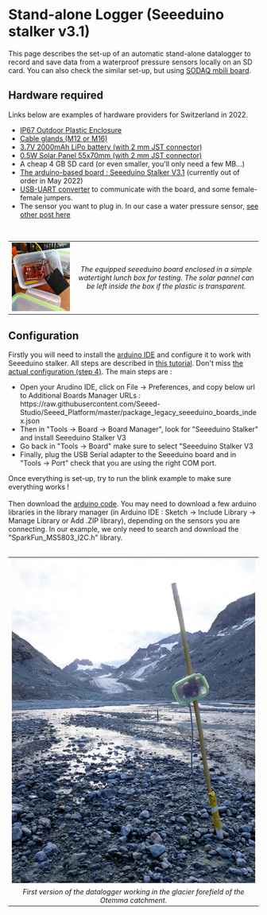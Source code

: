 # Stand-alone Logger (Seeeduino stalker v3.1)
This page describes the set-up of an automatic stand-alone datalogger to record and save data from a waterproof pressure sensors locally on an SD card. You can also check the similar set-up, but using <a href="../logger_standalone_sodaq/">SODAQ mbili board</a>.

## Hardware required
Links below are examples of hardware providers for Switzerland in 2022.
<ul>
  <li><a href="https://www.bastelgarage.ch/110x80x70mm-ip67-kunststoffgehause-transparent/">IP67 Outdoor Plastic Enclosure</a> 
  <li><a href="https://www.bastelgarage.ch/kabelverschraubung-m12-ip68/">Cable glands (M12 or M16)</a> 
  <li><a href="https://eckstein-shop.de/LiPoAkkuLithium-IonPolymerBatterie32C7V2000mAhJST-PHConnectorEN"> 3.7V 2000mAh LiPo battery (with 2 mm JST connector)</a>  
  <li><a href="https://eckstein-shop.de/SeeedStudio05WSolarPanel55x70CMEN">0.5W Solar Panel 55x70mm (with 2 mm JST connector)</a>  
  <li>A cheap 4 GB SD card (or even smaller, you'll only need a few MB...)
  <li><a href="https://www.seeedstudio.com/Seeeduino-Stalker-V3-1-p-2686.html">The arduino-based board : Seeeduino Stalker V3.1</a> (currently out of order in May 2022)
  <li><a href="https://wiki.seeedstudio.com/UartSBee_v5/">USB-UART converter</a> to communicate with the board, and some female-female jumpers.
  <li>The sensor you want to plug in. In our case a water pressure sensor, <a href="../sensor_waterpressure/">see other post here</a>
</ul>
<br>

<div align="center">
  <table>
      <tr>
          <td><img src="images/seeeduino_station.jpg" width="400" /> </td>
          <td style="text-align:center"><em>The equipped seeeduino board enclosed in a simple watertight lunch box for testing. The solar pannel can be left inside the box if the plastic is transparent. </em></td>
      </tr>
  </table>
</div>

## Configuration

Firstly you will need to install the <a href="https://www.arduino.cc/en/software/">arduino IDE</a> and configure it to work with Seeeduino stalker. All steps are described in <a href="https://wiki.seeedstudio.com/Seeeduino_Stalker_V3.1/">this tutorial</a>. Don't miss <a href="https://wiki.seeedstudio.com/Seeed_Arduino_Boards/">the actual configuration (step 4)</a>. The main steps are : 
<ul>
  <li> Open your Arudino IDE, click on File -> Preferences, and copy below url to Additional Boards Manager URLs : https://raw.githubusercontent.com/Seeed-Studio/Seeed_Platform/master/package_legacy_seeeduino_boards_index.json
  <li> Then in "Tools -> Board -> Board Manager", look for "Seeeduino Stalker" and install Seeeduino Stalker V3
  <li> Go back in "Tools -> Board" make sure to select "Seeeduino Stalker V3
  <li> Finally, plug the USB Serial adapter to the Seeeduino board and in "Tools -> Port" check that you are using the right COM port.
</ul>
Once everything is set-up, try to run the blink example to make sure everything works !
<br>
<br>
Then download the <a href="scripts">arduino code</a>. You may need to download a few arduino libraries in the library manager (in Arduino IDE : Sketch -> Include Library -> Manage Library or Add .ZIP library), depending on the sensors you are connecting. In our example, we only need to search and download the "SparkFun_MS5803_I2C.h" library.

<br>
<br>
<div align="center">
  <table>
      <tr>
          <td><img src="images/station_glacier.jpg" width="600" /> </td>
      </tr>
      <tr>
          <td style="text-align:center"><em>First version of the datalogger working in the glacier forefield of the Otemma catchment.</em></td>
      </tr>
  </table>
</div>


